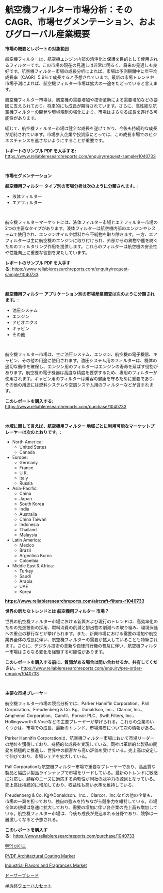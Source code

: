 <p><h1>航空機フィルター市場分析：そのCAGR、市場セグメンテーション、およびグローバル産業概要</h1></p><p><strong>市場の概要とレポートの対象範囲</strong></p>
<p><p>航空機フィルターは、航空機エンジン内部の清浄化と保護を目的として使用されるフィルターです。この市場の現在の見通しは非常に明るく、将来の見通しも良好です。航空機フィルター市場の成長分析によれば、市場は予測期間中に年平均成長率（CAGR）5.9％で成長すると予想されています。最新の市場トレンドや市場予測によれば、航空機フィルター市場は拡大の一途をたどっていると言えます。</p><p>航空機フィルター市場は、航空機の需要増加や技術革新による需要増加などの要因に支えられており、将来的にも成長が期待されています。さらに、高性能な航空機フィルターの開発や環境規制の強化により、市場はさらなる成長を遂げる可能性があります。</p><p>総じて、航空機フィルター市場は健全な成長を遂げており、今後も持続的な成長が期待されています。市場参入企業や投資家にとっては、この成長市場でのビジネスチャンスを逃さないようにすることが重要です。</p></p>
<p><strong>レポートのサンプル PDF を入手する:</strong> <a href="https://www.reliableresearchreports.com/enquiry/request-sample/1040733">https://www.reliableresearchreports.com/enquiry/request-sample/1040733</a></p>
<p>&nbsp;</p>
<p><strong>市場セグメンテーション</strong></p>
<p><strong>航空機用フィルター タイプ別の市場分析は次のように分類されます。:</strong></p>
<p><ul><li>液体フィルター</li><li>エアフィルター</li></ul></p>
<p>&nbsp;</p>
<p><p>航空機フィルターマーケットには、液体フィルター市場とエアフィルター市場の2つの主要なタイプがあります。液体フィルターは航空機内部のエンジンやシステムで使用され、エンジンオイルや燃料から不純物を取り除きます。一方、エアフィルターは主に航空機のエンジンに取り付けられ、外部からの異物や塵を防ぐためのフィルタリング作用を提供します。これらのフィルターは航空機の安全性や性能向上に重要な役割を果たしています。</p></p>
<p><strong>レポートのサンプル PDF を入手する:</strong>&nbsp;<a href="https://www.reliableresearchreports.com/enquiry/request-sample/1040733">https://www.reliableresearchreports.com/enquiry/request-sample/1040733</a></p>
<p>&nbsp;</p>
<p><strong> 航空機用フィルター アプリケーション別の市場産業調査は次のように分類されます。:</strong></p>
<p><ul><li>油圧システム</li><li>エンジン</li><li>アビオニクス</li><li>キャビン</li><li>その他</li></ul></p>
<p>&nbsp;</p>
<p><p>航空機フィルター市場は、主に油圧システム、エンジン、航空機の電子機器、キャビン、その他の用途に使用されます。油圧システム用のフィルターは、機体の適切な動作を確保し、エンジン用のフィルターはエンジンの寿命を延ばす役割があります。航空機の電子機器は高度な精度を要求するため、専用のフィルターが使用されます。キャビン用のフィルターは乗客の健康を守るために重要であり、その他の用途には燃料システムや空調システム用のフィルターなどが含まれます。</p></p>
<p><strong>このレポートを購入する:</strong>&nbsp; <a href="https://www.reliableresearchreports.com/purchase/1040733">https://www.reliableresearchreports.com/purchase/1040733</a></p>
<p>&nbsp;</p>
<p><strong>地域に関して言えば、航空機用フィルター 地域ごとに利用可能なマーケットプレーヤーは次のとおりです。:</strong></p>
<p><ul>
    <li>
        North America:
        <ul>
            <li>United States</li>
            <li>Canada</li>
        </ul>
    </li>
    <li>
        Europe:
        <ul>
            <li>Germany</li>
            <li>France</li>
            <li>U.K.</li>
            <li>Italy</li>
            <li>Russia</li>
        </ul>
    </li>
    <li>
        Asia-Pacific:
        <ul>
            <li>China</li>
            <li>Japan</li>
            <li>South Korea</li>
            <li>India</li>
            <li>Australia</li>
            <li>China Taiwan</li>
            <li>Indonesia</li>
            <li>Thailand</li>
            <li>Malaysia</li>
        </ul>
    </li>
    <li>
        Latin America:
        <ul>
            <li>Mexico</li>
            <li>Brazil</li>
            <li>Argentina Korea</li>
            <li>Colombia</li>
        </ul>
    </li>
    <li>
        Middle East & Africa:
        <ul>
            <li>Turkey</li>
            <li>Saudi</li>
            <li>Arabia</li>
            <li>UAE</li>
            <li>Korea</li>
        </ul>
    </li>
    </ul></p>
<p><strong><a href="https://www.reliableresearchreports.com/aircraft-filters-r1040733">https://www.reliableresearchreports.com/aircraft-filters-r1040733</a></strong>&nbsp;</p>
<p><strong>世界の新たなトレンドとは 航空機用フィルター 市場？</strong></p>
<p><p>世界の航空機フィルター市場における新興および現行のトレンドは、高効率化のための先進技術の採用、燃料消費の削減と排出物の削減への取り組み、環境保護への重点の移行などが挙げられます。また、新興市場における需要の増加や航空業界全体の成長に伴い、航空機フィルターの需要が拡大していることも特筆されます。さらに、デジタル技術の革新や自律飛行機の普及に伴い、航空機フィルター市場はさらなる変化を経験する可能性があります。</p></p>
<p><strong>このレポートを購入する前に、質問がある場合は問い合わせるか、共有してください。</strong>- <a href="https://www.reliableresearchreports.com/enquiry/pre-order-enquiry/1040733">https://www.reliableresearchreports.com/enquiry/pre-order-enquiry/1040733</a></p>
<p>&nbsp;</p>
<p><strong>主要な市場プレーヤー</strong></p>
<p><p>航空機フィルター市場の競合分析では、Parker Hannifin Corporation、Pall Corporation、Freudenberg & Co. Kg、Donaldson, Inc.、Clarcor, Inc.、Amphenol Corporation、Camfil、Porvair PLC、Swift Filters, Inc.、Hollingsworth & Voseなどの主要プレーヤーが挙げられる。これらの企業のいくつかは、市場での成長、最新のトレンド、市場規模について次の情報がある。</p><p>Parker Hannifin Corporationは、航空機フィルター市場において市場リーダーの地位を獲得しており、持続的な成長を実現している。同社は革新的な製品の開発を積極的に推進し、世界中の顧客から高い評価を受けている。売上高は安定して伸びており、市場シェアを拡大している。</p><p>Pall Corporationも航空機フィルター市場で重要なプレーヤーであり、高品質な製品と幅広い製品ラインナップで市場をリードしている。最新のトレンドに敏感に対応し、顧客のニーズに適応する柔軟性が同社の競争力の源泉となっている。売上高は持続的に増加しており、収益性も高い水準を維持している。</p><p>Freudenberg & Co. KgやDonaldson、Inc.、Clarcor、Inc.などの他の企業も、市場の一翼を担っており、独自の強みを持ちながら競争力を維持している。市場全体の規模は急速に拡大しており、需要の増加に伴い各企業の売上高も増加している。航空機フィルター市場は、今後も成長が見込まれる分野であり、競争は一層激しくなると予想される。</p></p>
<p><strong>このレポートを購入する:</strong>&nbsp;&nbsp;<a href="https://www.reliableresearchreports.com/purchase/1040733">https://www.reliableresearchreports.com/purchase/1040733</a></p>
<p><p><a href="https://medium.com/@demarcuskuhlman/%ED%85%90%EB%8D%A4-%EC%9E%90%EC%A0%84%EA%B1%B0-%EC%8B%9C%EC%9E%A5-%EA%B2%BD%EC%9F%81-%EB%B6%84%EC%84%9D-%EC%8B%9C%EC%9E%A5-%EB%8F%99%ED%96%A5-%EB%B0%8F-2031%EB%85%84%EA%B9%8C%EC%A7%80%EC%9D%98-%EC%98%88%EC%B8%A1-5cf1f1e637f0">탠덤 바이크</a></p><p><a href="https://www.linkedin.com/pulse/insights-pvdf-architectural-coating-market-size-analysing-ummwe?trackingId=7ECWpFKqgrEzddmYQjmnZA%3D%3D">PVDF Architectural Coating Market</a></p><p><a href="https://www.linkedin.com/pulse/industrial-flavors-fragrances-market-growth-trends-covid-19-6kqlc?trackingId=gxbqIZpujWCFYvxm6KdUwA%3D%3D">Industrial Flavors and Fragrances Market</a></p><p><a href="https://medium.com/@coraltrout1923/%E3%83%96%E3%83%AB%E3%83%89%E3%83%BC%E3%82%B6%E3%83%BC%E3%83%96%E3%83%AC%E3%83%BC%E3%83%89%E5%B8%82%E5%A0%B4%E3%81%AF-%E5%B8%82%E5%A0%B4%E3%82%B7%E3%82%A7%E3%82%A2-%E5%B8%82%E5%A0%B4%E3%83%88%E3%83%AC%E3%83%B3%E3%83%89-%E5%B8%82%E5%A0%B4%E6%88%90%E9%95%B7%E3%81%AB%E9%96%A2%E3%81%99%E3%82%8B%E6%83%85%E5%A0%B1%E3%82%92%E6%8F%90%E4%BE%9B%E3%81%97%E3%81%BE%E3%81%99-bec5f8287df4">ドーザーブレード</a></p><p><a href="https://github.com/AriMuller2009/Market-Research-Report-List-1/blob/main/782313426938.md">半導体ウェーハカセット</a></p></p>